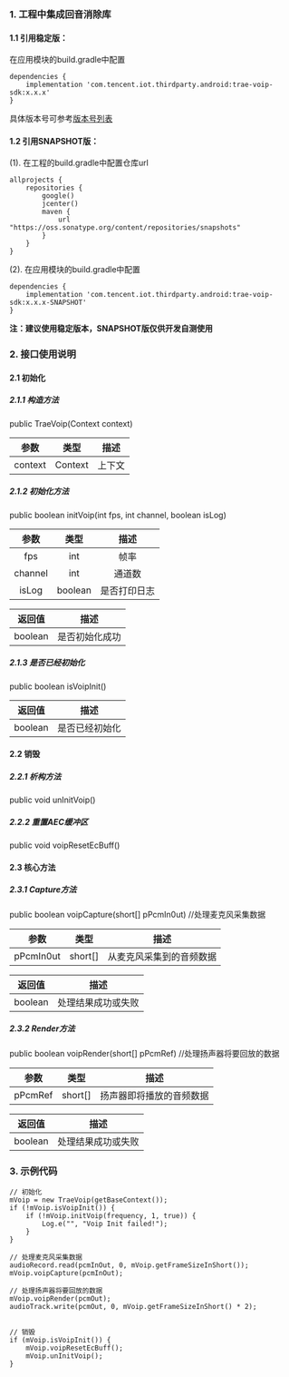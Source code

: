 ### 1. 工程中集成回音消除库

#### 1.1 引用稳定版：

在应用模块的build.gradle中配置
```
dependencies {
    implementation 'com.tencent.iot.thirdparty.android:trae-voip-sdk:x.x.x'
}
```
具体版本号可参考[版本号列表](https://search.maven.org/search?q=trae-voip-sdk)

#### 1.2 引用SNAPSHOT版：

(1). 在工程的build.gradle中配置仓库url
```
allprojects {
    repositories {
        google()
        jcenter()
        maven {
            url "https://oss.sonatype.org/content/repositories/snapshots"
        }
    }
}
```
(2). 在应用模块的build.gradle中配置
```
dependencies {
    implementation 'com.tencent.iot.thirdparty.android:trae-voip-sdk:x.x.x-SNAPSHOT'
}
```

**注：建议使用稳定版本，SNAPSHOT版仅供开发自测使用**


### 2. 接口使用说明

#### 2.1 初始化

##### 2.1.1 构造方法

public TraeVoip(Context context)

| 参数 | 类型 | 描述 |
|:-:|:-:|:-:|
| context | Context | 上下文 |

##### 2.1.2 初始化方法

public boolean initVoip(int fps, int channel, boolean isLog)

| 参数 | 类型 | 描述 |
|:-:|:-:|:-:|
| fps | int | 帧率 |
| channel | int | 通道数 |
| isLog | boolean | 是否打印日志 |

| 返回值 | 描述 |
|:-:|:-:|
| boolean | 是否初始化成功 |

##### 2.1.3 是否已经初始化

public boolean isVoipInit()

| 返回值 | 描述 |
|:-:|:-:|
| boolean | 是否已经初始化 |

#### 2.2 销毁

##### 2.2.1 析构方法

public void unInitVoip()

##### 2.2.2 重置AEC缓冲区

public void voipResetEcBuff()

#### 2.3 核心方法

##### 2.3.1 Capture方法

public boolean voipCapture(short[] pPcmIn0ut) //处理麦克风采集数据

| 参数 | 类型 | 描述 |
|:-:|:-:|:-:|
| pPcmIn0ut | short[] | 从麦克风采集到的音频数据 |

| 返回值 | 描述 |
|:-:|:-:|
| boolean | 处理结果成功或失败 |

##### 2.3.2 Render方法

public boolean voipRender(short[] pPcmRef) //处理扬声器将要回放的数据

| 参数 | 类型 | 描述 |
|:-:|:-:|:-:|
| pPcmRef | short[] | 扬声器即将播放的音频数据 |

| 返回值 | 描述 |
|:-:|:-:|
| boolean | 处理结果成功或失败 |



### 3. 示例代码

```
// 初始化
mVoip = new TraeVoip(getBaseContext());
if (!mVoip.isVoipInit()) {
    if (!mVoip.initVoip(frequency, 1, true)) {
        Log.e("", "Voip Init failed!");
    }
}

// 处理麦克风采集数据
audioRecord.read(pcmInOut, 0, mVoip.getFrameSizeInShort());
mVoip.voipCapture(pcmInOut);

// 处理扬声器将要回放的数据
mVoip.voipRender(pcmOut);
audioTrack.write(pcmOut, 0, mVoip.getFrameSizeInShort() * 2);


// 销毁
if (mVoip.isVoipInit()) {
    mVoip.voipResetEcBuff();
    mVoip.unInitVoip();
}
```

